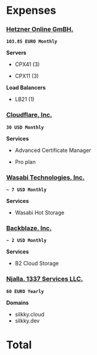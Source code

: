 # Expenses

### [Hetzner Online GmBH.](https://www.hetzner.com)

**`103.85 EURO Monthly`**

**Servers**

* CPX41 (3)

* CPX11 (3)

**Load Balancers**

* LB21 (1)

### [Cloudflare, Inc.](https://www.cloudflare.com)

**`30 USD Monthly`**

**Services**

* Advanced Certificate Manager

* Pro plan

### [Wasabi Technologies, Inc.](https://wasabi.com/)

**`~ 7 USD Monthly`**

**Services**

* Wasabi Hot Storage

### [Backblaze, Inc.](https://www.backblaze.com)

**`~ 2 USD Monthly`**

**Services**

* B2 Cloud Storage

### [Njalla. 1337 Services LLC.](https://njal.la)

**`60 EURO Yearly`**

**Domains**

* silkky.cloud
* silkky.dev

# Total



